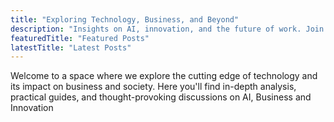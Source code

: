 ```yaml
---
title: "Exploring Technology, Business, and Beyond"
description: "Insights on AI, innovation, and the future of work. Join me on a journey through the intersection of technology and business."
featuredTitle: "Featured Posts"
latestTitle: "Latest Posts"
---
```

Welcome to a space where we explore the cutting edge of technology and its impact on business and society. Here you'll find in-depth analysis, practical guides, and thought-provoking discussions on AI, Business and Innovation